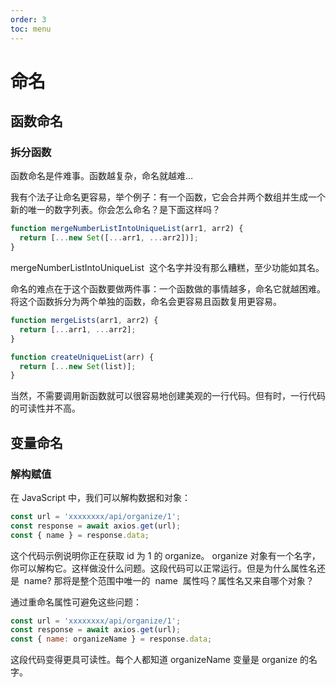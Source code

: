 ```yaml
---
order: 3
toc: menu
---
```


# 命名

## 函数命名

### 拆分函数

函数命名是件难事。函数越复杂，命名就越难…

我有个法子让命名更容易，举个例子：有一个函数，它会合并两个数组并生成一个新的唯一的数字列表。你会怎么命名？是下面这样吗？

```javascript
function mergeNumberListIntoUniqueList(arr1, arr2) {
  return [...new Set([...arr1, ...arr2])];
}
```

mergeNumberListIntoUniqueList  这个名字并没有那么糟糕，至少功能如其名。

命名的难点在于这个函数要做两件事：一个函数做的事情越多，命名它就越困难。将这个函数拆分为两个单独的函数，命名会更容易且函数复用更容易。

```javascript
function mergeLists(arr1, arr2) {
  return [...arr1, ...arr2];
}

function createUniqueList(arr) {
  return [...new Set(list)];
}
```

当然，不需要调用新函数就可以很容易地创建美观的一行代码。但有时，一行代码的可读性并不高。

## 变量命名

### 解构赋值

在 JavaScript 中，我们可以解构数据和对象：

```javascript
const url = 'xxxxxxxx/api/organize/1';
const response = await axios.get(url);
const { name } = response.data;
```

这个代码示例说明你正在获取 id 为 1 的 organize。 organize 对象有一个名字，你可以解构它。这样做没什么问题。这段代码可以正常运行。但是为什么属性名还是  name? 那将是整个范围中唯一的  name  属性吗？属性名又来自哪个对象？

通过重命名属性可避免这些问题：

```javascript
const url = 'xxxxxxxx/api/organize/1';
const response = await axios.get(url);
const { name: organizeName } = response.data;
```

这段代码变得更具可读性。每个人都知道 organizeName 变量是 organize 的名字。
